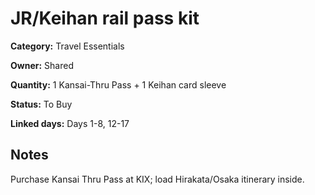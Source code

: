 # JR/Keihan rail pass kit

**Category:** Travel Essentials

**Owner:** Shared

**Quantity:** 1 Kansai-Thru Pass + 1 Keihan card sleeve

**Status:** To Buy

**Linked days:** Days 1-8, 12-17

## Notes
Purchase Kansai Thru Pass at KIX; load Hirakata/Osaka itinerary inside.
